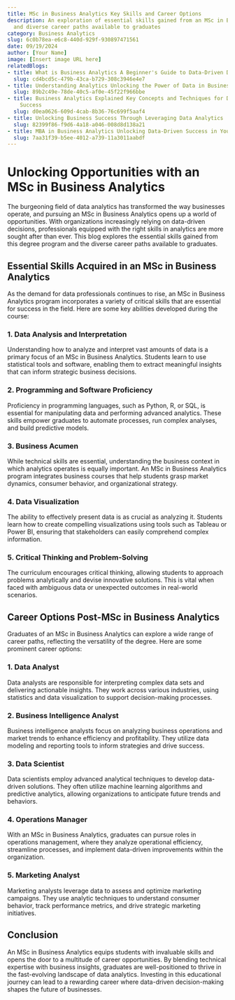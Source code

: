 ```yaml
---
title: MSc in Business Analytics Key Skills and Career Options
description: An exploration of essential skills gained from an MSc in Business Analytics
  and diverse career paths available to graduates
category: Business Analytics
slug: 6c0b78ea-e6c8-440d-929f-930897471561
date: 09/19/2024
author: [Your Name]
image: [Insert image URL here]
relatedBlogs:
- title: What is Business Analytics A Beginner's Guide to Data-Driven Decision Making
  slug: cd4bcd5c-479b-43ca-b729-308c3946e4e7
- title: Understanding Analytics Unlocking the Power of Data in Business
  slug: 89b2c49e-78de-40c5-af0e-45f22f966bbe
- title: Business Analytics Explained Key Concepts and Techniques for Data-Driven
    Success
  slug: d0ea0626-609d-4cab-8b36-76c699f5aaf4
- title: Unlocking Business Success Through Leveraging Data Analytics
  slug: 82399f86-f9d6-4a18-a046-008d8d138a21
- title: MBA in Business Analytics Unlocking Data-Driven Success in Your Career
  slug: 7aa31f39-b5ee-4012-a739-11a3011aabdf
---
```


# Unlocking Opportunities with an MSc in Business Analytics

The burgeoning field of data analytics has transformed the way businesses operate, and pursuing an MSc in Business Analytics opens up a world of opportunities. With organizations increasingly relying on data-driven decisions, professionals equipped with the right skills in analytics are more sought after than ever. This blog explores the essential skills gained from this degree program and the diverse career paths available to graduates.

## Essential Skills Acquired in an MSc in Business Analytics

As the demand for data professionals continues to rise, an MSc in Business Analytics program incorporates a variety of critical skills that are essential for success in the field. Here are some key abilities developed during the course:

### 1. Data Analysis and Interpretation

Understanding how to analyze and interpret vast amounts of data is a primary focus of an MSc in Business Analytics. Students learn to use statistical tools and software, enabling them to extract meaningful insights that can inform strategic business decisions.

### 2. Programming and Software Proficiency

Proficiency in programming languages, such as Python, R, or SQL, is essential for manipulating data and performing advanced analytics. These skills empower graduates to automate processes, run complex analyses, and build predictive models.

### 3. Business Acumen

While technical skills are essential, understanding the business context in which analytics operates is equally important. An MSc in Business Analytics program integrates business courses that help students grasp market dynamics, consumer behavior, and organizational strategy.

### 4. Data Visualization

The ability to effectively present data is as crucial as analyzing it. Students learn how to create compelling visualizations using tools such as Tableau or Power BI, ensuring that stakeholders can easily comprehend complex information.

### 5. Critical Thinking and Problem-Solving

The curriculum encourages critical thinking, allowing students to approach problems analytically and devise innovative solutions. This is vital when faced with ambiguous data or unexpected outcomes in real-world scenarios.

## Career Options Post-MSc in Business Analytics

Graduates of an MSc in Business Analytics can explore a wide range of career paths, reflecting the versatility of the degree. Here are some prominent career options:

### 1. Data Analyst

Data analysts are responsible for interpreting complex data sets and delivering actionable insights. They work across various industries, using statistics and data visualization to support decision-making processes.

### 2. Business Intelligence Analyst

Business intelligence analysts focus on analyzing business operations and market trends to enhance efficiency and profitability. They utilize data modeling and reporting tools to inform strategies and drive success.

### 3. Data Scientist

Data scientists employ advanced analytical techniques to develop data-driven solutions. They often utilize machine learning algorithms and predictive analytics, allowing organizations to anticipate future trends and behaviors.

### 4. Operations Manager

With an MSc in Business Analytics, graduates can pursue roles in operations management, where they analyze operational efficiency, streamline processes, and implement data-driven improvements within the organization.

### 5. Marketing Analyst

Marketing analysts leverage data to assess and optimize marketing campaigns. They use analytic techniques to understand consumer behavior, track performance metrics, and drive strategic marketing initiatives.

## Conclusion

An MSc in Business Analytics equips students with invaluable skills and opens the door to a multitude of career opportunities. By blending technical expertise with business insights, graduates are well-positioned to thrive in the fast-evolving landscape of data analytics. Investing in this educational journey can lead to a rewarding career where data-driven decision-making shapes the future of businesses.